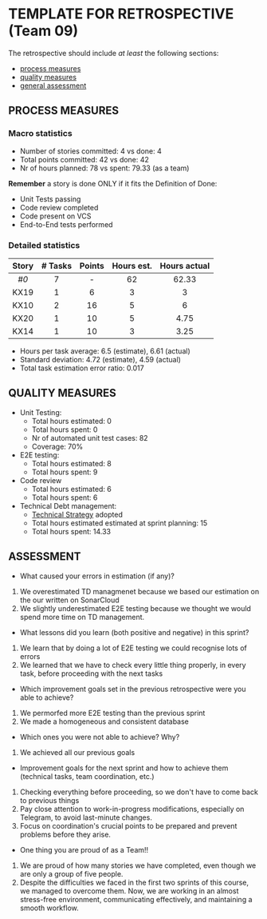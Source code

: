 # TEMPLATE FOR RETROSPECTIVE (Team 09)

The retrospective should include _at least_ the following
sections:

- [process measures](#process-measures)
- [quality measures](#quality-measures)
- [general assessment](#assessment)

## PROCESS MEASURES

### Macro statistics

- Number of stories committed: 4 vs done: 4
- Total points committed: 42 vs done: 42
- Nr of hours planned: 78 vs spent: 79.33 (as a team)

**Remember** a story is done ONLY if it fits the Definition of Done:

- Unit Tests passing
- Code review completed
- Code present on VCS
- End-to-End tests performed

### Detailed statistics

| Story | # Tasks | Points | Hours est. | Hours actual |
| :---: | :-----: | :----: | :--------: | :----------: |
| _#0_  |    7    |   -    |     62     |    62.33     |
| KX19  |    1    |   6    |     3      |      3       |
| KX10  |    2    |   16   |     5      |      6       |
| KX20  |    1    |   10   |     5      |     4.75     |
| KX14  |    1    |   10   |     3      |     3.25     |

- Hours per task average: 6.5 (estimate), 6.61 (actual)
- Standard deviation: 4.72 (estimate), 4.59 (actual)
- Total task estimation error ratio: 0.017

## QUALITY MEASURES

- Unit Testing:
  - Total hours estimated: 0
  - Total hours spent: 0
  - Nr of automated unit test cases: 82
  - Coverage: 70%
- E2E testing:
  - Total hours estimated: 8
  - Total hours spent: 9
- Code review
  - Total hours estimated: 6
  - Total hours spent: 6
- Technical Debt management:
  - [Technical Strategy](../TD_stategy.md) adopted
  - Total hours estimated estimated at sprint planning: 15
  - Total hours spent: 14.33

## ASSESSMENT

- What caused your errors in estimation (if any)?

1. We overestimated TD managmenet because we based our estimation on the our written on SonarCloud
2. We slightly underestimated E2E testing because we thought we would spend more time on TD management.

- What lessons did you learn (both positive and negative) in this sprint?

1. We learn that by doing a lot of E2E testing we could recognise lots of errors
2. We learned that we have to check every little thing properly, in every task, before proceeding with the next tasks

- Which improvement goals set in the previous retrospective were you able to achieve?

1. We permorfed more E2E testing than the previous sprint
2. We made a homogeneous and consistent database

- Which ones you were not able to achieve? Why?

1. We achieved all our previous goals

- Improvement goals for the next sprint and how to achieve them (technical tasks, team coordination, etc.)

1. Checking everything before proceeding, so we don't have to come back to previous things
2. Pay close attention to work-in-progress modifications, especially on Telegram, to avoid last-minute changes.
3. Focus on coordination's crucial points to be prepared and prevent problems before they arise.


- One thing you are proud of as a Team!!

1. We are proud of how many stories we have completed, even though we are only a group of five people.
2. Despite the difficulties we faced in the first two sprints of this course, we managed to overcome them.
Now, we are working in an almost stress-free environment, communicating effectively, and maintaining a smooth workflow.
